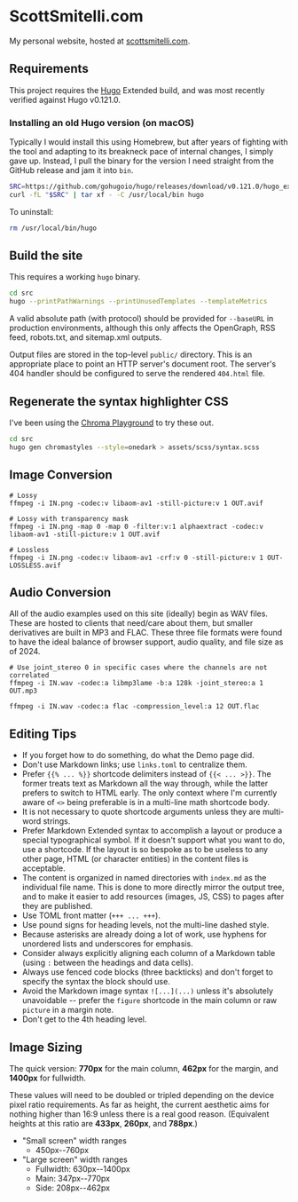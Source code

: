 # ScottSmitelli.com

My personal website, hosted at [scottsmitelli.com](https://www.scottsmitelli.com/).

## Requirements

This project requires the [Hugo](https://gohugo.io/) Extended build, and was most recently verified against Hugo v0.121.0.

### Installing an old Hugo version (on macOS)

Typically I would install this using Homebrew, but after years of fighting with the tool and adapting to its breakneck pace of internal changes, I simply gave up. Instead, I pull the binary for the version I need straight from the GitHub release and jam it into `bin`.

```bash
SRC=https://github.com/gohugoio/hugo/releases/download/v0.121.0/hugo_extended_0.121.0_darwin-universal.tar.gz
curl -fL "$SRC" | tar xf - -C /usr/local/bin hugo
```

To uninstall:

```bash
rm /usr/local/bin/hugo
```

## Build the site

This requires a working `hugo` binary.

```bash
cd src
hugo --printPathWarnings --printUnusedTemplates --templateMetrics
```

A valid absolute path (with protocol) should be provided for `--baseURL` in production environments, although this only affects the OpenGraph, RSS feed, robots.txt, and sitemap.xml outputs.

Output files are stored in the top-level `public/` directory. This is an appropriate place to point an HTTP server's document root. The server's 404 handler should be configured to serve the rendered `404.html` file.

## Regenerate the syntax highlighter CSS

I've been using the [Chroma Playground](https://swapoff.org/chroma/playground/) to try these out.

```bash
cd src
hugo gen chromastyles --style=onedark > assets/scss/syntax.scss
```

## Image Conversion

```console
# Lossy
ffmpeg -i IN.png -codec:v libaom-av1 -still-picture:v 1 OUT.avif

# Lossy with transparency mask
ffmpeg -i IN.png -map 0 -map 0 -filter:v:1 alphaextract -codec:v libaom-av1 -still-picture:v 1 OUT.avif

# Lossless
ffmpeg -i IN.png -codec:v libaom-av1 -crf:v 0 -still-picture:v 1 OUT-LOSSLESS.avif
```

## Audio Conversion

All of the audio examples used on this site (ideally) begin as WAV files. These are hosted to clients that need/care about them, but smaller derivatives are built in MP3 and FLAC. These three file formats were found to have the ideal balance of browser support, audio quality, and file size as of 2024.

```console
# Use joint_stereo 0 in specific cases where the channels are not correlated
ffmpeg -i IN.wav -codec:a libmp3lame -b:a 128k -joint_stereo:a 1 OUT.mp3

ffmpeg -i IN.wav -codec:a flac -compression_level:a 12 OUT.flac
```

## Editing Tips

- If you forget how to do something, do what the Demo page did.
- Don't use Markdown links; use `links.toml` to centralize them.
- Prefer `{{% ... %}}` shortcode delimiters instead of `{{< ... >}}`. The former treats text as Markdown all the way through, while the latter prefers to switch to HTML early. The only context where I'm currently aware of `<>` being preferable is in a multi-line math shortcode body.
- It is not necessary to quote shortcode arguments unless they are multi-word strings.
- Prefer Markdown Extended syntax to accomplish a layout or produce a special typographical symbol. If it doesn't support what you want to do, use a shortcode. If the layout is so bespoke as to be useless to any other page, HTML (or character entities) in the content files is acceptable.
- The content is organized in named directories with `index.md` as the individual file name. This is done to more directly mirror the output tree, and to make it easier to add resources (images, JS, CSS) to pages after they are published.
- Use TOML front matter (`+++ ... +++`).
- Use pound signs for heading levels, not the multi-line dashed style.
- Because asterisks are already doing a lot of work, use hyphens for unordered lists and underscores for emphasis.
- Consider always explicitly aligning each column of a Markdown table (using `:` between the headings and data cells).
- Always use fenced code blocks (three backticks) and don't forget to specify the syntax the block should use.
- Avoid the Markdown image syntax `![...](...)` unless it's absolutely unavoidable -- prefer the `figure` shortcode in the main column or raw `picture` in a margin note.
- Don't get to the 4th heading level.

## Image Sizing

The quick version: **770px** for the main column, **462px** for the margin, and **1400px** for fullwidth.

These values will need to be doubled or tripled depending on the device pixel ratio requirements. As far as height, the current aesthetic aims for nothing higher than 16:9 unless there is a real good reason. (Equivalent heights at this ratio are **433px**, **260px**, and **788px**.)

- "Small screen" width ranges
    - 450px--760px
- "Large screen" width ranges
    - Fullwidth: 630px--1400px
    - Main: 347px--770px
    - Side: 208px--462px
